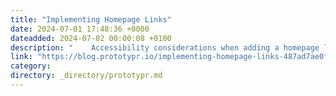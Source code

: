 ```yaml
---
title: "Implementing Homepage Links"
date: 2024-07-01 17:48:36 +0000
dateadded: 2024-07-02 00:00:08 +0100
description: "    Accessibility considerations when adding a homepage link to your product  Continue reading on Prototypr »  "
link: "https://blog.prototypr.io/implementing-homepage-links-487ad7ae0f5d?source=rss----eb297ea1161a---4"
category:
directory: _directory/prototypr.md
---
```

